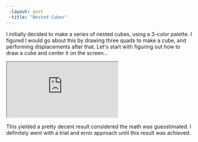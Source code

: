 ```yaml
---
 -layout: post
 -title: "Nested Cubes"
---
```


I initially decided to make a series of nested cubes, using a 3-color palette. I figured I would go about this by drawing three quads to make a cube, and performing displacements after that. Let's start with figuring out how to draw a cube and center it on the screen... 

<iframe src="http://alpha.editor.p5js.org/embed/Hk42zAI5b"></iframe>

This yielded a pretty decent result considered the math was guesstimated. I definitely went with a trial and error approach until this result was achieved. 


